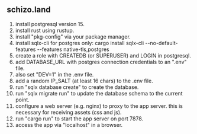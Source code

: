 schizo.land
-----------

1. install postgresql version 15.
2. install rust using rustup.
3. install "pkg-config" via your package manager.
4. install sqlx-cli for postgres only:
   cargo install sqlx-cli --no-default-features --features native-tls,postgres
5. create a role with CREATEDB (or SUPERUSER) and LOGIN in postgresql.
6. add DATABASE_URL with postgres connection credentials to an ".env" file.
7. also set "DEV=1" in the .env file.
8. add a random IP_SALT (at least 16 chars) to the .env file.
9. run "sqlx database create" to create the database.
10. run "sqlx migrate run" to update the database schema to the current point.
11. configure a web server (e.g. nginx) to proxy to the app server.
    this is necessary for receiving assets (css and js).
12. run "cargo run" to start the app server on port 7878.
13. access the app via "localhost" in a browser.
